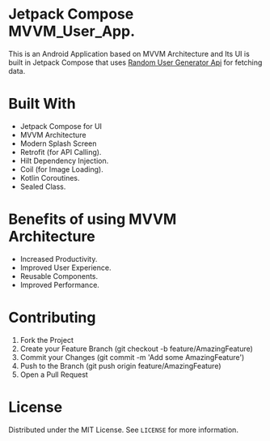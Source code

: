 # Jetpack Compose MVVM_User_App.

This is an Android Application based on MVVM Architecture and Its UI is built in Jetpack Compose that uses [Random User Generator Api](https://randomuser.me/documentation) for fetching data.


# Built With
+ Jetpack Compose for UI
+ MVVM Architecture
+ Modern Splash Screen
+ Retrofit (for API Calling).
+ Hilt Dependency Injection.
+ Coil (for Image Loading).
+ Kotlin Coroutines.
+ Sealed Class.

# Benefits of using MVVM Architecture
+ Increased Productivity.
+ Improved User Experience.
+ Reusable Components.
+ Improved Performance.


# Contributing
1. Fork the Project
2. Create your Feature Branch (git checkout -b feature/AmazingFeature)
3. Commit your Changes (git commit -m 'Add some AmazingFeature')
4. Push to the Branch (git push origin feature/AmazingFeature)
5. Open a Pull Request


# License
Distributed under the MIT License. See `LICENSE` for more information.
